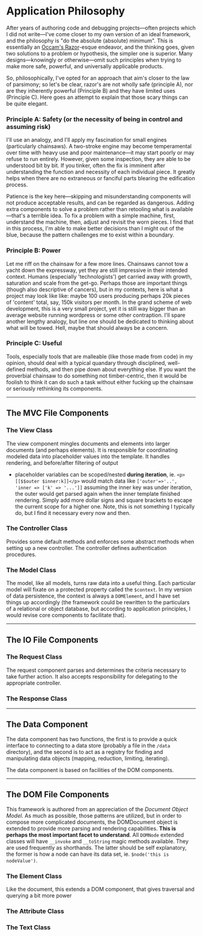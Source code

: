 # Application Philosophy

After years of authoring code and debugging projects—often projects which I did not write—I've come closer to my own version of an ideal framework, and the philosophy is "do the absolute (absolute) minimum". This is essentially an  [Occam's Razor](https://en.wikipedia.org/wiki/Occam's_razor)-esque endeavor, and the thinking goes, given two solutions to a problem or hypothesis, the simpler one is superior. Many designs—knowingly or otherwise—omit such principles when trying to make more safe, powerful, and universally applicable products.

So, philosophically, I've opted for an approach that aim's closer to the law of parsimony; so let's be clear, razor's are not wholly safe (principle A), nor are they inherently powerful (Principle B) and they have limited uses (Principle C). Here goes an attempt to explain that those scary things can be quite elegant.

### Principle A: Safety (or the necessity of being in control and assuming risk)

I'll use an analogy, and I'll apply my fascination for small engines (particularly chainsaws). A two-stroke engine may become temperamental over time with heavy use and poor maintenance—it may start poorly or may refuse to run entirely. However, given some inspection, they are able to be understood bit by bit. If you tinker, often the fix is imminent after understanding the function and necessity of each individual piece. It greatly helps when there are no extraneous or fanciful parts blearing the edification process.

Patience is the key here—skipping and misunderstanding components will not produce acceptable results, and can be regarded as dangerous. Adding extra components to solve a problem rather than retooling what is available—that's a terrible idea. To fix a problem with a simple machine, first, understand the machine, then, adjust and revisit the worn pieces. I find that in this process, I'm able to make better decisions than I might out of the blue, because the pattern challenges me to exist within a boundary. 

### Principle B: Power
Let me riff on the chainsaw for a few more lines. Chainsaws cannot tow a yacht down the expressway, yet they are still impressive in their intended context. Humans (especially 'technologists') get carried away with growth, saturation and scale from the get-go. Perhaps those are important things (though also descriptive of cancers), but in my contexts, here is what a project may look like like: maybe 100 users producing perhaps 20k pieces of 'content' total, say, 150k visitors per month. In the grand scheme of web development, this is a very small project, yet it is still way bigger than an average website running wordpress or some other contraption. I'll spare another lengthy analogy, but line one should be dedicated to thinking about what will be towed. Hell, maybe that should always be a concern.

### Principle C: Useful
Tools, especially tools that are malleable (like those made from code) in my opinion, should deal with a typical quandary through disciplined, well-defined methods, and then pipe down about everything else. If you want the proverbial chainsaw to do something not timber-centric, then it would be foolish to think it can do such a task without either fucking up the chainsaw or seriously rethinking its components.
 
---

## The MVC File Components

### The View Class
The view component mingles documents and elements into larger documents (and perhaps elements). It is responsible for coordinating modeled data into placeholder values into the template. It handles rendering, and before/after filtering of output

- placeholder variables can be scoped/nested **during iteration**, ie. `<p>[[$$outer $inner:k]]</p>` would match data like `['outer'=>'..', 'inner => ['k' => '...']]` assuming the inner key was under iteration, the outer would get parsed again when the inner template finished rendering. Simply add more dollar signs and square brackets to escape the current scope for a higher one. Note, this is not something I typically do, but I find it necessary every now and then.

### The Controller Class

Provides some default methods and enforces some abstract methods when setting up a new controller. The controller defines authentication procedures.

### The Model Class

The model, like all models, turns raw data into a useful thing. Each particular model will fixate on a protected property called the `$context`. In my version of data persistence, the context is always a `DOMElement`, and I have set things up accordingly (the framework could be rewritten to the particulars of a relational or object database, but according to application principles, I would revise core components to facilitate that).

---

## The IO File Components

### The Request Class

The request component parses and determines the criteria necessary to take further action. It also accepts responsibility for delegating to the appropriate controller.

### The Response Class

---

## The Data Component

The data component has two functions, the first is to provide a quick interface to connecting to a data store (probably a file in the `/data` directory), and the second is to act as a registry for finding and manipulating data objects (mapping, reduction, limiting, iterating).

The data component is based on facilities of the DOM components.

---

## The DOM File Components

This framework is authored from an appreciation of the *Document Object Model*. As much as possible, those patterns are utilized, but in order to compose more complicated documents, the DOMDocument object is extended to provide more parsing and rendering capabilities. **This is perhaps the most important facet to understand**. All `DOMNode` extended classes will have  `__invoke` and `__toString` magic methods available. They are used frequently as shorthands. The latter should be self explanatory, the former is how a node can have its data set, ie. `$node('this is nodeValue')`.

### The Element Class

Like the document, this extends a DOM component, that gives traversal and querying a bit more power

### The Attribute Class

### The Text Class

